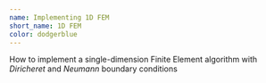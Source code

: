```yaml
---
name: Implementing 1D FEM
short_name: 1D FEM
color: dodgerblue
---
```

How to implement a single-dimension Finite Element algorithm with _Diricheret_ and _Neumann_ boundary conditions
